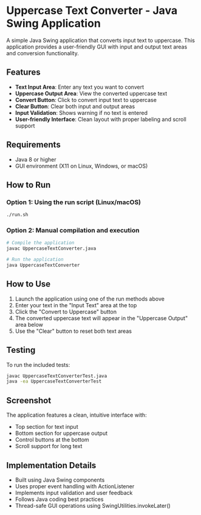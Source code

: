 # Uppercase Text Converter - Java Swing Application

A simple Java Swing application that converts input text to uppercase. This application provides a user-friendly GUI with input and output text areas and conversion functionality.

## Features

- **Text Input Area**: Enter any text you want to convert
- **Uppercase Output Area**: View the converted uppercase text
- **Convert Button**: Click to convert input text to uppercase
- **Clear Button**: Clear both input and output areas
- **Input Validation**: Shows warning if no text is entered
- **User-friendly Interface**: Clean layout with proper labeling and scroll support

## Requirements

- Java 8 or higher
- GUI environment (X11 on Linux, Windows, or macOS)

## How to Run

### Option 1: Using the run script (Linux/macOS)
```bash
./run.sh
```

### Option 2: Manual compilation and execution
```bash
# Compile the application
javac UppercaseTextConverter.java

# Run the application
java UppercaseTextConverter
```

## How to Use

1. Launch the application using one of the run methods above
2. Enter your text in the "Input Text" area at the top
3. Click the "Convert to Uppercase" button
4. The converted uppercase text will appear in the "Uppercase Output" area below
5. Use the "Clear" button to reset both text areas

## Testing

To run the included tests:
```bash
javac UppercaseTextConverterTest.java
java -ea UppercaseTextConverterTest
```

## Screenshot

The application features a clean, intuitive interface with:
- Top section for text input
- Bottom section for uppercase output
- Control buttons at the bottom
- Scroll support for long text

## Implementation Details

- Built using Java Swing components
- Uses proper event handling with ActionListener
- Implements input validation and user feedback
- Follows Java coding best practices
- Thread-safe GUI operations using SwingUtilities.invokeLater()

